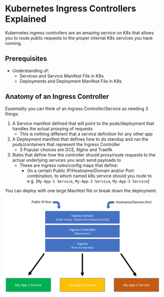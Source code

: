 # Kubernetes Ingress Controllers Explained

Kubernetes ingress controllers are an amazing service on K8s that allows you to route public requests to the proper internal K8s services you have running.

## Prerequisites
- Understanding of:
    - Services and Service Manifest File in K8s
    - Deployments and Deployment Manifest File in K8s

## Anatomy of an Ingress Controller

Essentailly you can think of an Ingress Controller/Service as needing 3 things:
1. A Service manifest defined that will point to the pods/deployment that handles the actual proxying of requests
    - This is nothing different that a service definition for any other app
2. A Deployment manifest that defines how to do standup and run the pods/containers that represent the Ingress Controller
    - 3 Popular choices are GCE, Nginx and Traefik
3. Rules that define how the controller should proxy/route requests to the actual underlying services you wish send payloads to
    - These are ingress rules/config maps that define:
        - On a certain Public IP/Hostname/Domain and/or Port combination, to which named k8s service should you route to e.g. [```My-App-1 Service```, ```My-App-2 Service```, ```My-App-3 Service```]

You can deploy with one large Manifest file or break down the deployment.

![Ingress Diagram](images/ingress_diagram.png)